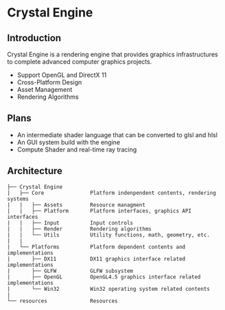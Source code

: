 # Crystal Engine

## Introduction
Crystal Engine is a rendering engine that provides graphics infrastructures to complete
advanced computer graphics projects.

- Support OpenGL and DirectX 11
- Cross-Platform Design
- Asset Management
- Rendering Algorithms

## Plans
- An intermediate shader language that can be converted to glsl and hlsl
- An GUI system build with the engine
- Compute Shader and real-time ray tracing

## Architecture
```
├── Crystal Engine          
|   ├── Core			   Platform indenpendent contents, rendering systems  
|   |   ├── Assets		   Resource managment
|   |   ├── Platform	   Platform interfaces, graphics API interfaces  
|   |   ├── Input          Input controls
|   |   ├── Render         Rendering algorithms
|   |   └── Utils		   Utility functions, math, geometry, etc.
|   |
|   └── Platforms          Platform dependent contents and implementations
|       ├── DX11           DX11 graphics interface related implementations
|       ├── GLFW		   GLFW subsystem
|       ├── OpenGL		   OpenGL4.5 graphics interface related implementations
|       └── Win32		   Win32 operating system related contents
|
└── resources			   Resources
```